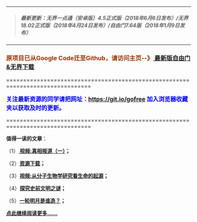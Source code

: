 ***
>##### 最新更新：无界一点通（安卓版）4.5正式版（2018年6月6日发布）/无界18.02正式版（2018年4月24日发布）/自由门7.64版（2018年1月9日发布）
***

<h3><font color="#993300"> 原项目已从Google Code迁至Github，请访问主页--》<a href="https://github.com/sglfree/freesky/wiki/%E8%87%AA%E7%94%B1%E9%97%A8%E6%9C%80%E6%96%B0%E7%89%88%E4%B8%8B%E8%BD%BD-%E6%97%A0%E7%95%8C%E6%B5%8F%E8%A7%88%E6%9C%80%E6%96%B0%E6%AD%A3%E5%BC%8F%E7%89%88%E4%B8%8B%E8%BD%BD-%E7%BF%BB%E5%A2%99%E8%BD%AF%E4%BB%B6%E4%B8%8B%E8%BD%BD" target="_blank"> 最新版自由门&无界下载</a></font></h3>
<p>===============================================================================</p>
<font color="blue" size="3"><strong>关注最新资源的同学请把网址：<font color="#993300"><a href="https://git.io/gofree" target="_blank">https://git.io/gofree</a> </font>加入浏览器收藏夹以获取及时的更新。</strong></font>
<p>===============================================================================</p>
<p><strong>值得一读的文章</strong>：</p>
<p>（1）<strong><a href="https://shorturl.at/wCES1?h=b1" target="_blank"> 视频:真相报道（一）</a>；</strong></p>
<p>（2）<strong><a href="http://t.cn/RdVVEOK?h=a4" target="_blank">资源下载</a>；</strong></p>
<p>（3）<strong><a href="http://t.cn/RdVfRvI?h=b3" target="_blank">视频:从分子生物学研究看生命的起源</a>；</strong></p>
<p>（4）<strong><a href="http://t.cn/RdtINd1?h=b4" target="_blank">探究史前文明之谜</a>；</strong></p>
<p>（5）<strong><a href="http://t.cn/RdtIQxG?h=b6" target="_blank">一轮明月是谁造？</a>；</strong></p>
<p><strong><a href="http://free-sky.gofree.ogbind.info/index2.php?h=b7" target="_blank">点此继续阅读更多……</a></strong></p>


